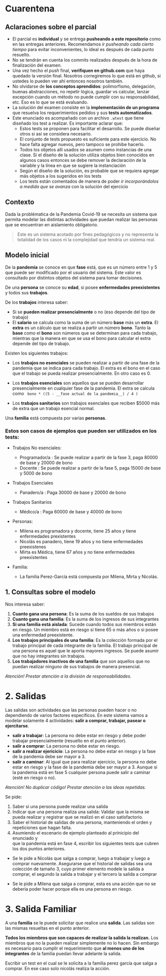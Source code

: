 # Cuarentena


## Aclaraciones sobre el parcial
- El parcial es **individual** y se entrega **pusheando a este repositorio** como en las entregas anteriores. Recomendamos _ir pusheando cada cierto tiempo_ para evitar inconvenientes, lo ideal es después de cada punto resuelto.
- No se tendrán en cuenta los commits realizados después de la hora de finalización del examen.
- Una vez hecho el _push_ final, **verifiquen en github.com** que haya quedado la versión final. Nosotros corregiremos lo que está en github, si ustedes lo pueden ver ahí entonces nosotros también.
- No olvidarse de **los conceptos aprendidos**: polimorfismo, delegación, buenas abstracciones, no repetir lógica, guardar vs calcular, lanzar excepción cuando un método no puede cumplir con su responsabilidad, etc. Eso es lo que se está evaluando.
- La solución del examen consiste en la **implementación de un programa** que resuelva los requerimientos pedidos y sus **tests automatizados**.
- Este enunciado es acompañado con un archivo `.wtest` que tiene diseñado los test a realizar. Es importante aclarar que:
  - Estos tests se proponen para facilitar el desarrollo. Se puede diseñar otros si así se considera necesario.
  - El conjunto de tests propuesto es suficiente para este ejercicio. No hace falta agregar nuevos, pero tampoco se prohibe hacerlo.
  - Todos los objetos allí usados se asumen como instancias de una clase. Si el diseño de la solución utiliza objetos bien conocidos en algunos casos entonces se debe remover la declaración de la variable y la línea en que se sugiere la instanciación
  - Según el diseño de la solución, es probable que se requiera agregar más objetos a los sugeridos en los tests
  - Los tests están comentados de manera de poder _ir incorporándolos a medida que se avanza_ con la solución del ejercicio

## Contexto 

Dada la problématica de la Pandemia Covid-19 se necesita un sistema que
permita modelar las distintas actividades que puedan realizar las personas
que se encuentran en aislamiento obligatorio.

> Este es un sistema acotado por fines pedagógicos y no representa
la totalidad de los casos ni la complejidad que tendría un sistema real.

## Modelo inicial

De la **pandemia** se conoce en que **fase** está, que es un número entre 1 y 5 
que puede ser modificado por el usuario del sistema. 
Este valor es consultado por distintos objetos del sistema para tomar decisiones.

De una **persona** se conoce su **edad**, si posee **enfermedades preexistentes** y todos sus **trabajos**.

De los **trabajos** interesa saber:
- Si se **pueden realizar presencialmente** o no (eso depende del tipo de trabajo) 
- El **salario** se calcula como la suma de un número **base** más un **extra**. 
El **extra** es un cálculo que se realiza a partir un número **bono**. 
Tanto la **base** como el **bono** son números que se determinan para cada trabajo, 
mientras que la manera en que se usa el bono para calcular el extra depende del tipo de trabajo.


Existen los siguientes trabajos: 
- Los **trabajos no esenciales** se pueden realizar a partir de una fase de la pandemia 
que se indica para cada trabajo.
El extra es el bono en el caso que el trabajo se pueda realizar presencialmente. En otro caso
es 0.

- Los **trabajos esenciales** son aquellos que se pueden desarrollar presencialmente 
en cualquier fase de la pandemia. 
El extra se calcula como ` bono * ((5 - __fase actual de la pandemia__) / 4 )` 

- Los **trabajos sanitarios** son trabajos esenciales que reciben $5000 más de extra 
  que un trabajo esencial normal.

Una **familia** está compuesta por varias **personas**. 

### Estos son casos de ejemplos que pueden ser utilizados en los tests:

- Trabajos No esenciales:
    - Programador/a : Se puede realizar a partir de la fase 3, paga 80000 de base y 20000 de bono   
    - Docente : Se puede realizar a partir de la fase 5, paga 15000 de base y 5000 de bono
- Trabajos Esenciales
    - Panadero/a : Paga 30000 de base y 20000 de bono
- Trabajos Sanitarios
    - Médico/a : Paga 60000 de base y  40000 de bono

- Personas:
    - Milena es programadora y docente, tiene 25 años y tiene enfermedades prexistentes
    - Nicolás es panadero, tiene 19 años y no tiene enfermedades preexistenes
    - Mirta es Médica, tiene 67 años y no tiene enfermedades preexistentes   

- Familia:
    - La familia Perez-García está compuesta por Milena, Mirta y Nicolás.
 
## 1. Consultas sobre el modelo
Nos interesa saber:

1. **Cuanto gana una persona**: Es la suma de los sueldos de sus trabajos
2. **Cuanto gana una familia**: Es la suma de los ingresos de sus integrantes
3. **Si una familia está aislada**: Sucede cuando todos sus miembros están en riesgo. 
Un miembro está en riesgo si tiene 65 o más años o si posee una enfermedad preexistente.
4. **Los trabajos principales de una familia**: Es la colección formada por el trabajo principal 
de cada integrante de la familia. El trabajo principal de una persona es aquel que le aporta 
mayores ingresos. Se puede asumir que no hay integrantes sin trabajos. 
5. **Los trabajadores inactivos de una familia** que son aquellos que no puedan realizar ninguno 
de sus trabajos de manera presencial.

_Atención! Prestar atención a la división de responsabilidades._  

# 2. Salidas

Las salidas son actividades que las personas pueden hacer o no dependiendo de varios factores específicos.
En este sistema vamos a modelar solamente 4 actividades: __salir a comprar, trabajar, pasear o ejercitarse__.

- **salir a trabajar**: La persona no debe estar en riesgo y debe poder trabajar presencialmente (resuelto en el punto anterior).
- **salir a comprar**: La persona no debe estar en riesgo.
- **salir a realizar ejericicio**: La persona no debe estar en riesgo y la fase de la pandemia debe ser mayor a 3.
- **salir a caminar**: Al igual que para realizar ejercicio, la persona no debe estar en riesgo y la fase de la pandemia debe ser mayor a 3. 
Aunque si la pandemia está en fase 5 cualquier persona puede salir a caminar (esté en riesgo o no). 

_Atención! No duplicar código! Prestar atención a las ideas repetidas._

Se pide:

1. Saber si una persona puede realizar una salida
2. Indicar que una persona realiza una salida: Validar que la misma se pueda realizar
y registrar que se realizó en el caso satisfactorio.
3. Saber el historial de salidas de una persona, manteniendo el orden y repeticiones que hagan falta.
4. Asumiendo el escenario de ejemplo planteado al prinicipio del enunciado y  
que la pandemia está en fase 4, escribir los siguientes tests que cubren los dos puntos anteriores.

- Se le pide a Nicolás que salga a comprar, luego a trabajar y luego a comprar nuevamente. 
Asegurarse que el historial de salidas sea una colección de tamaño 3, 
cuyo primer elemento modele la salida a comprar, el segundo la salida a trabajar 
y el tercero la salida a comprar     

- Se le pide a Milena que salga a comprar, esta es una acción que no se 
debería poder hacer porque ella es una persona en riesgo.  


# 3. Salida Familiar

A una **familia** se le puede solicitar que realice una **salida**. Las salidas son las mismas 
resueltas en el punto anterior.

**Todos los miembros que son capaces de realizar la salida la realizan.** Los miembros que no
la pueden realizar simplemente no lo hacen. Sin embargo es necesario para cumplir 
el requerimiento que **al menos uno de los integrantes** de la familia puedan llevar 
adelante la salida. 

Escribir un test en el cual se le solicita a la familia perez garcía que salga a comprar.
En ese caso solo nicolás realiza la acción.  



